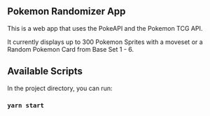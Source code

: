 ## Pokemon Randomizer App

This is a web app that uses the PokeAPI and the Pokemon TCG API.

It currently displays up to 300 Pokemon Sprites with a moveset or a Random Pokemon Card from Base Set 1 - 6.


## Available Scripts

In the project directory, you can run:

### `yarn start`



